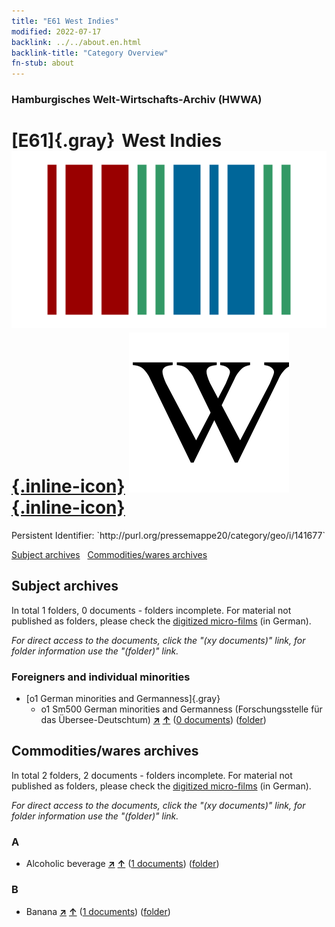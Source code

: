 ```yaml
---
title: "E61 West Indies"
modified: 2022-07-17
backlink: ../../about.en.html
backlink-title: "Category Overview"
fn-stub: about
---
```


### Hamburgisches Welt-Wirtschafts-Archiv (HWWA)

# [E61]{.gray}&#8201; West Indies &#160; [![Wikidata](/images/Wikidata-logo.svg "Wikidata"){.inline-icon}](http://www.wikidata.org/entity/Q669037) [![Wikipedia](/images/Wikipedia-W.svg "Wikipedia"){.inline-icon}](https://en.wikipedia.org/wiki/West_Indies)

<div class="hint">Persistent Identifier: `http://purl.org/pressemappe20/category/geo/i/141677`</div>





[Subject archives](#subject-archives) &#160; [Commodities/wares archives](#commoditieswares-archives)




## Subject archives







In total 1 folders, 0 documents - folders incomplete.
For material not published as folders, please check the [digitized micro-films](/film/h1_sh.de.html) (in German).

_For direct access to the documents, click the "(xy documents)" link, for folder information use the "(folder)" link._



### Foreigners and individual minorities

- [o1 German minorities and Germanness]{.gray}
  - o1 Sm500 German minorities and Germanness (Forschungsstelle für das Übersee-Deutschtum) [**&nearr;**](../../../subject/i/145911/about.en.html "German minorities and Germanness (Forschungsstelle für das Übersee-Deutschtum) (all over the world)") [**&uarr;**](../../../subject/about.en.html#o1_Sm500 "Subject category system") (<a href="https://pm20.zbw.eu/iiifview/folder/sh/141677,145911" title="about: West Indies : German minorities and Germanness (Forschungsstelle für das Übersee-Deutschtum)" target="_blank">0 documents</a>) ([folder](../../../../folder/sh/1416xx/141677/1459xx/145911/about.en.html))







## Commodities/wares archives









In total 2 folders, 2 documents - folders incomplete.
For material not published as folders, please check the [digitized micro-films](/film/h1_wa.de.html) (in German).

_For direct access to the documents, click the "(xy documents)" link, for folder information use the "(folder)" link._



### A

- Alcoholic beverage [**&nearr;**](../../../ware/i/141966/about.en.html "Alcoholic beverage (xXX all over the world)") [**&uarr;**](../../../ware/about.en.html#PID20.02-Sp "Ware category system") (<a href="https://pm20.zbw.eu/iiifview/folder/wa/141966,141677" title="about: Alcoholic beverage : West Indies" target="_blank">1 documents</a>) ([folder](../../../../folder/wa/1419xx/141966/1416xx/141677/about.en.html))

### B

- Banana [**&nearr;**](../../../ware/i/142038/about.en.html "Banana (xXX all over the world)") [**&uarr;**](../../../ware/about.en.html#PLW04-Bn "Ware category system") (<a href="https://pm20.zbw.eu/iiifview/folder/wa/142038,141677" title="about: Banana : West Indies" target="_blank">1 documents</a>) ([folder](../../../../folder/wa/1420xx/142038/1416xx/141677/about.en.html))




